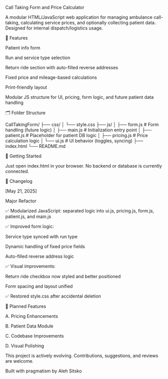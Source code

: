 Call Taking Form and Price Calculator

A modular HTML/JavaScript web application for managing ambulance call-taking, calculating service prices, and optionally collecting patient data. Designed for internal dispatch/logistics usage.

🔧 Features

Patient info form

Run and service type selection

Return ride section with auto-filled reverse addresses

Fixed price and mileage-based calculations

Print-friendly layout

Modular JS structure for UI, pricing, form logic, and future patient data handling

🗂 Folder Structure

CallTakingForm/
├── css/
│   └── style.css
├── js/
│   ├── form.js          # Form handling (future logic)
│   ├── main.js          # Initialization entry point
│   ├── patient.js       # Placeholder for patient DB logic
│   ├── pricing.js       # Price calculation logic
│   └── ui.js            # UI behavior (toggles, syncing)
├── index.html
└── README.md

🚀 Getting Started

Just open index.html in your browser. No backend or database is currently connected.

📝 Changelog

[May 21, 2025]

Major Refactor

✅ Modularized JavaScript: separated logic into ui.js, pricing.js, form.js, patient.js, and main.js

✅ Improved form logic:

Service type synced with run type

Dynamic handling of fixed price fields

Auto-filled reverse address logic

✅ Visual improvements:

Return ride checkbox now styled and better positioned

Form spacing and layout unified

✅ Restored style.css after accidental deletion

🔮 Planned Features

A. Pricing Enhancements



B. Patient Data Module



C. Codebase Improvements



D. Visual Polishing



This project is actively evolving. Contributions, suggestions, and reviews are welcome.

Built with pragmatism by Aleh Sitsko
